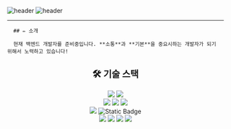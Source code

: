 <!--
**caboooom/caboooom** is a ✨ _special_ ✨ repository because its `README.md` (this file) appears on your GitHub profile.

Here are some ideas to get you started:

- 🔭 I’m currently working on ...
- 🌱 I’m currently learning ...
- 👯 I’m looking to collaborate on ...
- 🤔 I’m looking for help with ...
- 💬 Ask me about ...
- 📫 How to reach me: ...
- 😄 Pronouns: ...
- ⚡ Fun fact: ...
-->
![header](https://capsule-render.vercel.app/api?type=waving&color=auto&height=100&section=header)
![header](https://capsule-render.vercel.app/api?type=transparent&color=auto&height=200&section=header&text=Hi!👋%20I'm%20InSub%20Yoon&fontSize=45&fontColor=000000&desc=안녕하세요!%20현재%20백엔드에%20관심이%20많은%20윤인섭입니다!&descSize=15&descAlignY=76)

- - -     


      ## ✏️ 소개
   
      현재 백엔드 개발자를 준비중입니다. **소통**과 **기본**을 중요시하는 개발자가 되기 위해서 노력하고 있습니다!   


<div align=center>
      <h2>🛠️ 기술 스택</h2>
      <img src="https://img.shields.io/badge/java-%23ED8B00.svg?style=for-the-badge&logo=openjdk&logoColor=white&style=flat">
      <img src="https://img.shields.io/badge/spring-%236DB33F.svg?style=for-the-badge&logo=spring&logoColor=white&style=flat">
      <br>
      <img src="https://img.shields.io/badge/mysql-4479A1.svg?style=for-the-badge&logo=mysql&logoColor=white&style=flat">
      <img src="https://img.shields.io/badge/InfluxDB-22ADF6?style=for-the-badge&logo=InfluxDB&logoColor=white&style=flat">
      <img src="https://img.shields.io/badge/redis-%23DD0031.svg?style=for-the-badge&logo=redis&logoColor=white&style=flat">
      <br>
      <img src="https://img.shields.io/badge/docker-%230db7ed.svg?style=for-the-badge&logo=docker&logoColor=white&style=flat">
      <img alt="Static Badge" src="https://img.shields.io/badge/NHNCloud-%235000FF">
      <br>
      <img src="https://img.shields.io/badge/git-%23F05033.svg?style=for-the-badge&logo=git&logoColor=white&style=flat">
      <img src="https://img.shields.io/badge/github-%23121011.svg?style=for-the-badge&logo=github&logoColor=white&style=flat">
      <img src="https://img.shields.io/badge/IntelliJIDEA-000000.svg?style=for-the-badge&logo=intellij-idea&logoColor=white&style=flat">
      <img src="https://img.shields.io/badge/Visual%20Studio%20Code-0078d7.svg?style=for-the-badge&logo=visual-studio-code&logoColor=white&style=flat">
</div>
